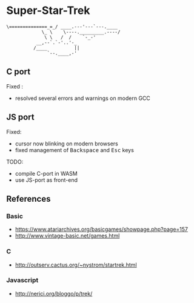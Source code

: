 # Super-Star-Trek

    \==============_=_/ ____.---'---`---.____
                 \_ \    \----._________.----/
                  \ \   /  /    `-_-'
               __,--`.`-'..'-_
              /____          ||
                   `--.____,-'

## C port

Fixed :

* resolved several errors and warnings on modern GCC 

## JS port

Fixed:

* cursor now blinking on modern browsers
* fixed management of <kbd>Backspace</kbd> and <kbd>Esc</kbd> keys


TODO:

 * compile C-port in WASM
 * use JS-port as front-end

## References

### Basic

* https://www.atariarchives.org/basicgames/showpage.php?page=157
* http://www.vintage-basic.net/games.html

### C

* http://outserv.cactus.org/~nystrom/startrek.html

### Javascript

* http://nerici.org/bloggo/p/trek/
